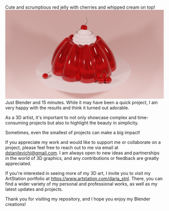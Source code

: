 Cute and scrumptious red jelly with cherries and whipped cream on top!
![Jelly!](Images/Jelly.png)
Just Blender and 15 minutes. While it may have been a quick project, I am very happy with the results and think it turned out adorable.

As a 3D artist, it's important to not only showcase complex and time-consuming projects but also to highlight the beauty in simplicity.

Sometimes, even the smallest of projects can make a big impact!

If you appreciate my work and would like to support me or collaborate on a project, please feel free to reach out to me via email at dstanilevichi@gmail.com. I am always open to new ideas and partnerships in the world of 3D graphics, and any contributions or feedback are greatly appreciated.

If you're interested in seeing more of my 3D art, I invite you to visit my ArtStation portfolio at https://www.artstation.com/daria_stnl. 
There, you can find a wider variety of my personal and professional works, as well as my latest updates and projects.

Thank you for visiting my repository, and I hope you enjoy my Blender creations!

